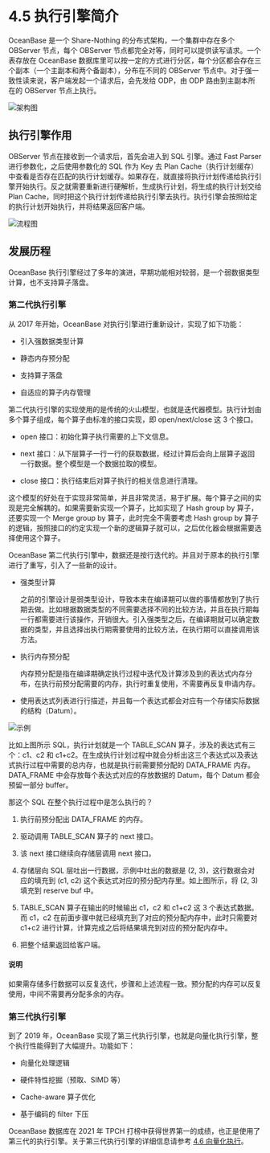# 4.5 执行引擎简介

OceanBase 是一个 Share-Nothing 的分布式架构，一个集群中存在多个 OBServer 节点，每个 OBServer 节点都完全对等，同时可以提供读写请求。一个表存放在 OceanBase 数据库里可以按一定的方式进行分区，每个分区都会存在三个副本（一个主副本和两个备副本），分布在不同的 OBServer 节点中。对于强一致性读来说，客户端发起一个请求后，会先发给 ODP，由 ODP 路由到主副本所在的 OBServer 节点上执行。

![架构图](https://obbusiness-private.oss-cn-shanghai.aliyuncs.com/doc/img/kernel-advanced/V1.0.0/zh-CN/4.oceanbase-sql-engine/7.introduction-to-execution-engine-01.png)

## 执行引擎作用

OBServer 节点在接收到一个请求后，首先会进入到 SQL 引擎。通过 Fast Parser 进行参数化，之后使用参数化的 SQL 作为 Key 去 Plan Cache（执行计划缓存）中查看是否存在匹配的执行计划缓存。如果存在，就直接将执行计划传递给执行引擎开始执行。反之就需要重新进行硬解析，生成执行计划，将生成的执行计划交给 Plan Cache，同时把这个执行计划传递给执行引擎去执行。执行引擎会按照给定的执行计划开始执行，并将结果返回客户端。

![流程图](https://obbusiness-private.oss-cn-shanghai.aliyuncs.com/doc/img/kernel-advanced/V1.0.0/zh-CN/4.oceanbase-sql-engine/7.introduction-to-execution-engine-02.png)

## 发展历程

OceanBase 执行引擎经过了多年的演进，早期功能相对较弱，是一个弱数据类型计算，也不支持算子落盘。

### 第二代执行引擎

从 2017 年开始，OceanBase 对执行引擎进行重新设计，实现了如下功能：

* 引入强数据类型计算

* 静态内存预分配

* 支持算子落盘

* 自适应的算子内存管理

第二代执行引擎的实现使用的是传统的火山模型，也就是迭代器模型。执行计划由多个算子组成，每个算子由标准的接口实现，即 open/next/close 这 3 个接口。

* open 接口：初始化算子执行需要的上下文信息。

* next 接口：从下层算子一行一行的获取数据，经过计算后会向上层算子返回一行数据。整个模型是一个数据拉取的模型。

* close 接口：执行结束后对算子执行的相关信息进行清理。

这个模型的好处在于实现非常简单，并且非常灵活，易于扩展。每个算子之间的实现是完全解耦的。如果需要新实现一个算子，比如实现了 Hash group by 算子，还要实现一个 Merge group by 算子，此时完全不需要考虑 Hash group by 算子的逻辑，按照接口的约定实现一个新的逻辑算子就可以，之后优化器会根据需要选择使用这个算子。

OceanBase 第二代执行引擎中，数据还是按行迭代的。并且对于原本的执行引擎进行了重写，引入了一些新的设计。

* 强类型计算

  之前的引擎设计是弱类型设计，导致本来在编译期可以做的事情都放到了执行期去做。比如根据数据类型的不同需要选择不同的比较方法，并且在执行期每一行都需要进行该操作，开销很大。引入强类型之后，在编译期就可以确定数据的类型，并且选择出执行期需要使用的比较方法，在执行期可以直接调用该方法。

* 执行内存预分配

  内存预分配是指在编译期确定执行过程中迭代及计算涉及到的表达式内存分布，在执行前预分配需要的内存，执行时重复使用，不需要再反复申请内存。

* 使用表达式列表进行行描述，并且每一个表达式都会对应有一个存储实际数据的结构（Datum）。

![示例](https://obbusiness-private.oss-cn-shanghai.aliyuncs.com/doc/img/kernel-advanced/V1.0.0/zh-CN/4.oceanbase-sql-engine/7.introduction-to-execution-engine-03.png)

比如上图所示 SQL，执行计划就是一个 TABLE_SCAN 算子，涉及的表达式有三个：c1、c2 和 c1+c2。在生成执行计划过程中就会分析出这三个表达式以及表达式执行过程中需要的总内存，也就是执行前需要预分配的 DATA_FRAME 内存。DATA_FRAME 中会存放每个表达式对应的存放数据的 Datum，每个 Datum 都会预留一部分 buffer。

那这个 SQL 在整个执行过程中是怎么执行的？

1. 执行前预分配出 DATA_FRAME 的内存。

2. 驱动调用 TABLE_SCAN 算子的 next 接口。

3. 该 next 接口继续向存储层调用 next 接口。

4. 存储层向 SQL 层吐出一行数据，示例中吐出的数据是 (2, 3)，这行数据会对应的填充到 (c1, c2) 这个表达式对应的预分配内存里。如上图所示，将 (2, 3) 填充到 reserve buf 中。

5. TABLE_SCAN 算子在输出的时候输出 c1，c2 和 c1+c2 这 3 个表达式数据。而 c1，c2 在前面步骤中就已经填充到了对应的预分配内存中，此时只需要对 c1+c2 进行计算，计算完成之后将结果填充到对应的预分配内存中。

6. 把整个结果返回给客户端。

<main id="notice" type='explain'>
  <h4>说明</h4>
  <p>如果需存储多行数据可以反复迭代，步骤和上述流程一致。预分配的内存可以反复使用，中间不需要再分配多余的内存。</p>
</main>

### 第三代执行引擎

到了 2019 年，OceanBase 实现了第三代执行引擎，也就是向量化执行引擎，整个执行性能得到了大幅提升。功能如下：

* 向量化处理逻辑

* 硬件特性挖掘（预取、SIMD 等）

* Cache-aware 算子优化

* 基于编码的 filter 下压

OceanBase 数据库在 2021 年 TPCH 打榜中获得世界第一的成绩，也正是使用了第三代的执行引擎。关于第三代执行引擎的详细信息请参考 [4.6 向量化执行](8.vectorization-execution.md)。
